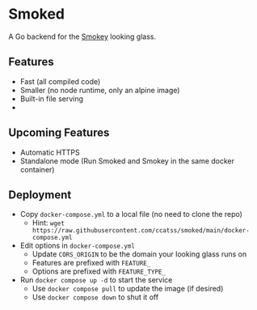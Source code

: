 Smoked
======

A Go backend for the [Smokey](https://github.com/kittensaredabest/smokey) looking glass.

Features
--------

- Fast (all compiled code)
- Smaller (no node runtime, only an alpine image)
- Built-in file serving
- 

Upcoming Features
----------

- Automatic HTTPS
- Standalone mode (Run Smoked and Smokey in the same docker container)

Deployment
----------

- Copy `docker-compose.yml` to a local file (no need to clone the repo)
  - Hint: `wget https://raw.githubusercontent.com/ccatss/smoked/main/docker-compose.yml`
- Edit options in `docker-compose.yml`
  - Update `CORS_ORIGIN` to be the domain your looking glass runs on 
  - Features are prefixed with `FEATURE_`
  - Options are prefixed with `FEATURE_TYPE_`
- Run `docker compose up -d` to start the service
  - Use `docker compose pull` to update the image (if desired) 
  - Use `docker compose down` to shut it off